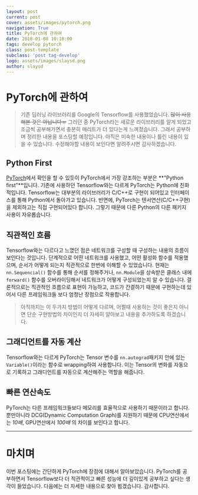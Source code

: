```yaml
---
layout: post
current: post
cover: assets/images/pytorch.png
navigation: True
title: PyTorch에 관하여
date: 2018-01-08 10:18:00
tags: develop pytorch
class: post-template
subclass: 'post tag-develop'
logo: assets/images/slaysd.png
author: slaysd
---
```


# PyTorch에 관하여

> 기존 딥러닝 라이브러리를 Google의 Tensorflow를 사용했었습니다. ~~많이 사용해본 것은 아닙니다ㅠ~~ 그러던 중 PyTorch라는 새로운 라이브러리를 알게 되었고 조금씩 공부해가면서 충분히 매리트가 더 있다는게 느껴졌습니다. 그래서 공부하며 정리한 내용을 포스팅할 예정입니다. 아직은 미숙한 내용이나 틀린 내용이 있을 수 있습니다. 수정해야할 내용이 보인다면 알려주시면 감사하겠습니다.

## Python First

[PyTorch](http://pytorch.org/about/)에서 확인을 할 수 있듯이 PyTorch에서 가장 강조하는 부분은 **"Python first"**입니다. 기존에 사용하던 Tensorflow와는 다르게 PyTorch는 Python에 친화적입니다. Tensorflow는 대부분의 라이브러리가 C/C++로 구현이 되어있고 인터페이스를 통해 Python에서 돌아가고 있습니다. 반면에, PyTorch는 텐서연산(C/C++구현)을 제외하고는 직접 구현되어있다 합니다. 그렇기 때문에 다른 Python의 다른 패키지 사용이 자유롭습니다.

## 직관적인 흐름

Tensorflow와는 다르다고 느꼈던 점은 네트워크를 구성할 때 구성하는 내용의 흐름이 보인다는 것입니다. 단계적으로 어떤 네트워크를 사용했고, 어떤 활성화 함수를 적용했으며, 순서가 어떻게 되는지 직관적으로 한번에 이해할 수 있었습니다. 현재는 `nn.Sequencial()` 함수를 통해 순서를 정해주거나, `nn.Module`을 상속받은 클래스 내에 `forward()` 함수를 오버라이딩해서 네트워크가 어떻게 구성되었는지 알 수 있습니다. 결론적으로는 직관적인 흐름으로 표현이 가능하고, 코드가 간결하기 때문에 구현하는데 있어서 다른 프레임워크들 보다 엄청난 장점으로 작용합니다.

>   아직까지는 이 두가지 방법이 어떻게 다르며, 어쩔때 사용하는 것이 좋은지 아니면 단순 구현방법의 차이인지 더 자세히 알아보고 내용을 추가하도록 하겠습니다.

## 그래디언트를 자동 계산

Tensorflow와는 다르게 PyTorch는 Tensor 변수를 `nn.autograd`패키지 안에 있는 `Variable()`이라는 함수로 wrapping하여 사용합니다. 이는 Tensor의 변화를 자동으로 기록하고 그래디언트를 자동으로 계산해주는 역할을 해줍니다.

## 빠른 연산속도

PyTorch는 다른 프레임워크들보다 메모리를 효율적으로 사용하기 때문이라고 합니다. 뿐만아니라 DCG(Dynamic Computation Graph)를 지원하기 때문에 CPU연산에서는 *10배*, GPU연산에서 *100배* 의 차이를 보인다고 합니다.

* * *

# 마치며

이번 포스팅에는 간단하게 PyTorch에 장점에 대해서 알아보았습니다. PyTorch를 공부하면서 Tensorflow보다 더 직관적이고 빠른 성능에 더 깊이있게 공부하고 싶다는 생각이 들었습니다. 다음에는 더 자세한 내용으로 찾아 뵙겠습니다. 감사합니다.